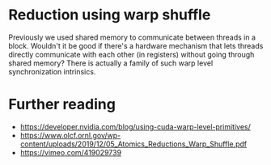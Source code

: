 # Reduction using warp shuffle
Previously we used shared memory to communicate between threads in a block. Wouldn't it be good if there's a hardware mechanism that lets threads directly communicate with each other (in registers) without going through shared memory? There is actually a family of such warp level synchronization intrinsics.

# Further reading
* https://developer.nvidia.com/blog/using-cuda-warp-level-primitives/
* https://www.olcf.ornl.gov/wp-content/uploads/2019/12/05_Atomics_Reductions_Warp_Shuffle.pdf
* https://vimeo.com/419029739

